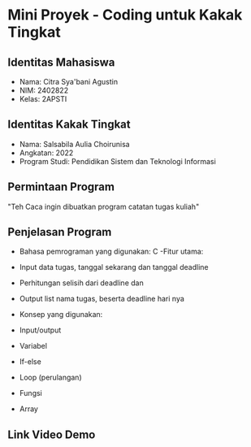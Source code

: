 # Mini Proyek - Coding untuk Kakak Tingkat 
## Identitas Mahasiswa 
- Nama: Citra Sya'bani Agustin
- NIM: 2402822
- Kelas: 2APSTI
## Identitas Kakak Tingkat 
- Nama: Salsabila Aulia Choirunisa
- Angkatan: 2022
- Program Studi: Pendidikan Sistem dan Teknologi Informasi
  
## Permintaan Program 
 "Teh Caca ingin dibuatkan program catatan tugas kuliah" 
 
## Penjelasan Program 
- Bahasa pemrograman yang digunakan: C
-Fitur utama:
- Input data tugas, tanggal sekarang dan tanggal deadline
- Perhitungan selisih dari deadline dan 
- Output list nama tugas, beserta deadline hari nya

- Konsep yang digunakan: 
- Input/output
- Variabel
- If-else
- Loop (perulangan)
- Fungsi
- Array
  
## Link Video Demo
